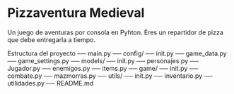 # Pizzaventura Medieval
Un juego de aventuras por consola en Pyhton.
Eres un repartidor de pizza que debe entregarla a tiempo.


Estructura del proyecto
── main.py 
── config/ 
    ── init.py
    ── game_data.py 
    ── game_settings.py 
── models/ 
    ── init.py
    ── personajes.py
    ── Jugador.py
    ── enemigos.py
    ── items.py
── game/
    ── init.py
    ── combate.py
    ── mazmorras.py
── utils/ 
    ── init.py
    ── inventario.py
    ── utilidades.py
── README.md
